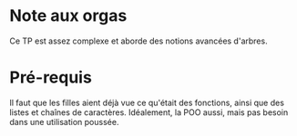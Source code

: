 # Note aux orgas

Ce TP est assez complexe et aborde des notions avancées d'arbres. 

# Pré-requis

Il faut que les filles aient déjà vue ce qu'était des fonctions, ainsi que des
listes et chaînes de caractères. Idéalement, la POO aussi, mais pas besoin dans
une utilisation poussée. 
